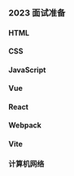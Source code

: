 ### 2023 面试准备

#### HTML

#### CSS

#### JavaScript

#### Vue

#### React

#### Webpack

#### Vite

#### 计算机网络
